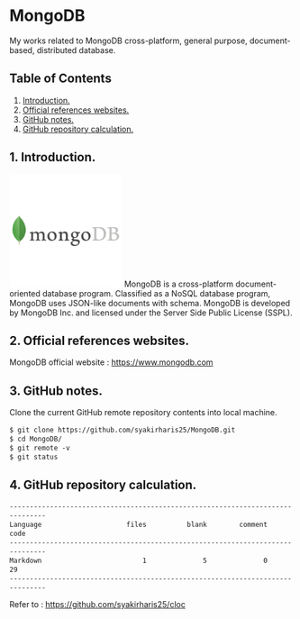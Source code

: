 # MongoDB
My works related to MongoDB cross-platform, general purpose, document-based, distributed database.

## Table of Contents
1. [Introduction.](#introduction)
2. [Official references websites.](#references)
3. [GitHub notes.](#github)
4. [GitHub repository calculation.](#calculation)

<a name="introduction"></a>
## 1. Introduction.
<img src="mongodb.jpg" height="200"> 
MongoDB is a cross-platform document-oriented database program. Classified as a NoSQL database program, MongoDB uses JSON-like documents with schema. MongoDB is developed by MongoDB Inc. and licensed under the Server Side Public License (SSPL).

<a name="references"></a>
## 2. Official references websites. <br />
MongoDB official website : https://www.mongodb.com <br />
 
<a name="github"></a>
## 3. GitHub notes.
Clone the current GitHub remote repository contents into local machine.
```
$ git clone https://github.com/syakirharis25/MongoDB.git
$ cd MongoDB/
$ git remote -v
$ git status
```

<a name="calculation"></a>
## 4. GitHub repository calculation.
```
-------------------------------------------------------------------------------
Language                     files          blank        comment           code
-------------------------------------------------------------------------------
Markdown                         1              5              0             29
-------------------------------------------------------------------------------
```
Refer to : https://github.com/syakirharis25/cloc
